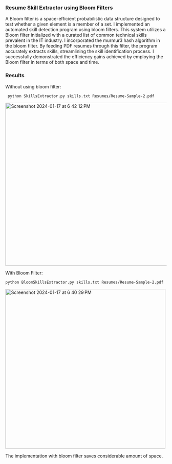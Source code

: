 

### Resume Skill Extractor using Bloom Filters
A Bloom filter is a space-efficient probabilistic data structure designed to test whether a given element is a member of a set. 
I implemented an automated skill detection program using bloom filters. This system utilizes a Bloom filter initialized with a curated list of common technical skills prevalent in the IT industry. I incorporated the murmur3 hash algorithm in the bloom filter. By feeding PDF resumes through this filter, the program accurately extracts skills, streamlining the skill identification process.
I successfully demonstrated the efficiency gains achieved by employing the Bloom filter in terms of both space and time. 

### Results
Without using bloom filter: </br>
```
 python SkillsExtractor.py skills.txt Resumes/Resume-Sample-2.pdf
```
 
<img width="510" alt="Screenshot 2024-01-17 at 6 42 12 PM" src="https://github.com/MihirT906/BloomFilterProject/assets/56927051/a124b757-eccd-4199-b614-2d3a73ad08b8">

With Bloom Filter: </br>
```
python BloomSkillsExtractor.py skills.txt Resumes/Resume-Sample-2.pdf      
```
<img width="500" alt="Screenshot 2024-01-17 at 6 40 29 PM" src="https://github.com/MihirT906/BloomFilterProject/assets/56927051/4c009e44-0bc3-4004-84d2-98967697f9d4">

The implementation with bloom filter saves considerable amount of space.
